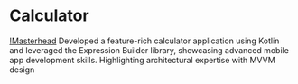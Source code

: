 # Calculator

[!Masterhead](https://www.flaticon.com/free-icon/calculator_7378257)
Developed a feature-rich calculator application using Kotlin and leveraged the Expression Builder library, showcasing advanced mobile app development skills. Highlighting architectural expertise with MVVM design
